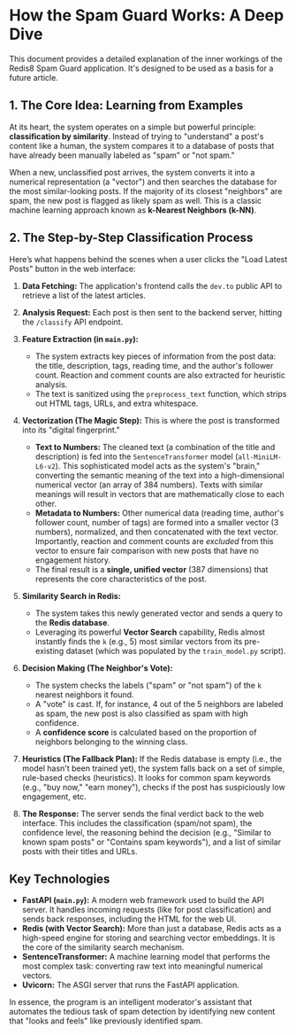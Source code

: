 # How the Spam Guard Works: A Deep Dive

This document provides a detailed explanation of the inner workings of the Redis8 Spam Guard application. It's designed to be used as a basis for a future article.

## 1. The Core Idea: Learning from Examples

At its heart, the system operates on a simple but powerful principle: **classification by similarity**. Instead of trying to "understand" a post's content like a human, the system compares it to a database of posts that have already been manually labeled as "spam" or "not spam."

When a new, unclassified post arrives, the system converts it into a numerical representation (a "vector") and then searches the database for the most similar-looking posts. If the majority of its closest "neighbors" are spam, the new post is flagged as likely spam as well. This is a classic machine learning approach known as **k-Nearest Neighbors (k-NN)**.

## 2. The Step-by-Step Classification Process

Here’s what happens behind the scenes when a user clicks the "Load Latest Posts" button in the web interface:

1.  **Data Fetching:** The application's frontend calls the `dev.to` public API to retrieve a list of the latest articles.

2.  **Analysis Request:** Each post is then sent to the backend server, hitting the `/classify` API endpoint.

3.  **Feature Extraction (in `main.py`):**
    *   The system extracts key pieces of information from the post data: the title, description, tags, reading time, and the author's follower count. Reaction and comment counts are also extracted for heuristic analysis.
    *   The text is sanitized using the `preprocess_text` function, which strips out HTML tags, URLs, and extra whitespace.

4.  **Vectorization (The Magic Step):** This is where the post is transformed into its "digital fingerprint."
    *   **Text to Numbers:** The cleaned text (a combination of the title and description) is fed into the `SentenceTransformer` model (`all-MiniLM-L6-v2`). This sophisticated model acts as the system's "brain," converting the semantic meaning of the text into a high-dimensional numerical vector (an array of 384 numbers). Texts with similar meanings will result in vectors that are mathematically close to each other.
    *   **Metadata to Numbers:** Other numerical data (reading time, author's follower count, number of tags) are formed into a smaller vector (3 numbers), normalized, and then concatenated with the text vector. Importantly, reaction and comment counts are *excluded* from this vector to ensure fair comparison with new posts that have no engagement history.
    *   The final result is a **single, unified vector** (387 dimensions) that represents the core characteristics of the post.

5.  **Similarity Search in Redis:**
    *   The system takes this newly generated vector and sends a query to the **Redis database**.
    *   Leveraging its powerful **Vector Search** capability, Redis almost instantly finds the `k` (e.g., 5) most similar vectors from its pre-existing dataset (which was populated by the `train_model.py` script).

6.  **Decision Making (The Neighbor's Vote):**
    *   The system checks the labels ("spam" or "not spam") of the `k` nearest neighbors it found.
    *   A "vote" is cast. If, for instance, 4 out of the 5 neighbors are labeled as spam, the new post is also classified as spam with high confidence.
    *   A **confidence score** is calculated based on the proportion of neighbors belonging to the winning class.

7.  **Heuristics (The Fallback Plan):** If the Redis database is empty (i.e., the model hasn't been trained yet), the system falls back on a set of simple, rule-based checks (heuristics). It looks for common spam keywords (e.g., "buy now," "earn money"), checks if the post has suspiciously low engagement, etc.

8.  **The Response:** The server sends the final verdict back to the web interface. This includes the classification (spam/not spam), the confidence level, the reasoning behind the decision (e.g., "Similar to known spam posts" or "Contains spam keywords"), and a list of similar posts with their titles and URLs.

## Key Technologies

*   **FastAPI (`main.py`):** A modern web framework used to build the API server. It handles incoming requests (like for post classification) and sends back responses, including the HTML for the web UI.
*   **Redis (with Vector Search):** More than just a database, Redis acts as a high-speed engine for storing and searching vector embeddings. It is the core of the similarity search mechanism.
*   **SentenceTransformer:** A machine learning model that performs the most complex task: converting raw text into meaningful numerical vectors.
*   **Uvicorn:** The ASGI server that runs the FastAPI application.

In essence, the program is an intelligent moderator's assistant that automates the tedious task of spam detection by identifying new content that "looks and feels" like previously identified spam.
